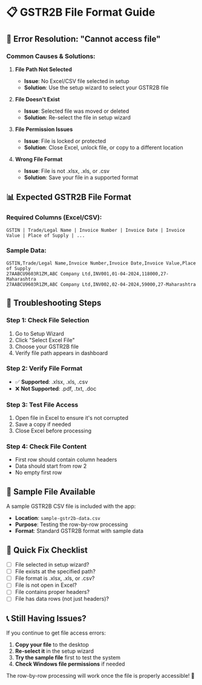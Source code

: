 # 📋 GSTR2B File Format Guide

## 🚨 **Error Resolution: "Cannot access file"**

### **Common Causes & Solutions:**

1. **File Path Not Selected**
   - **Issue**: No Excel/CSV file selected in setup
   - **Solution**: Use the setup wizard to select your GSTR2B file

2. **File Doesn't Exist**
   - **Issue**: Selected file was moved or deleted
   - **Solution**: Re-select the file in setup wizard

3. **File Permission Issues**
   - **Issue**: File is locked or protected
   - **Solution**: Close Excel, unlock file, or copy to a different location

4. **Wrong File Format**
   - **Issue**: File is not .xlsx, .xls, or .csv
   - **Solution**: Save your file in a supported format

## 📊 **Expected GSTR2B File Format**

### **Required Columns (Excel/CSV):**
```
GSTIN | Trade/Legal Name | Invoice Number | Invoice Date | Invoice Value | Place of Supply | ...
```

### **Sample Data:**
```csv
GSTIN,Trade/Legal Name,Invoice Number,Invoice Date,Invoice Value,Place of Supply
27AABCU9603R1ZM,ABC Company Ltd,INV001,01-04-2024,118000,27-Maharashtra
27AABCU9603R1ZM,ABC Company Ltd,INV002,02-04-2024,59000,27-Maharashtra
```

## 🔧 **Troubleshooting Steps**

### **Step 1: Check File Selection**
1. Go to Setup Wizard
2. Click "Select Excel File"
3. Choose your GSTR2B file
4. Verify file path appears in dashboard

### **Step 2: Verify File Format**
- ✅ **Supported**: .xlsx, .xls, .csv
- ❌ **Not Supported**: .pdf, .txt, .doc

### **Step 3: Test File Access**
1. Open file in Excel to ensure it's not corrupted
2. Save a copy if needed
3. Close Excel before processing

### **Step 4: Check File Content**
- First row should contain column headers
- Data should start from row 2
- No empty first row

## 📁 **Sample File Available**

A sample GSTR2B CSV file is included with the app:
- **Location**: `sample-gstr2b-data.csv`
- **Purpose**: Testing the row-by-row processing
- **Format**: Standard GSTR2B format with sample data

## 🎯 **Quick Fix Checklist**

- [ ] File selected in setup wizard?
- [ ] File exists at the specified path?
- [ ] File format is .xlsx, .xls, or .csv?
- [ ] File is not open in Excel?
- [ ] File contains proper headers?
- [ ] File has data rows (not just headers)?

## 📞 **Still Having Issues?**

If you continue to get file access errors:

1. **Copy your file** to the desktop
2. **Re-select it** in the setup wizard
3. **Try the sample file** first to test the system
4. **Check Windows file permissions** if needed

The row-by-row processing will work once the file is properly accessible! 🚀
